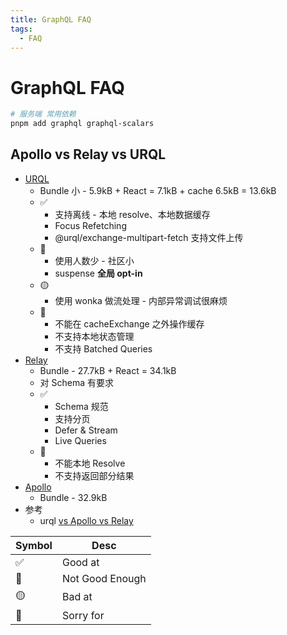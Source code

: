```yaml
---
title: GraphQL FAQ
tags:
  - FAQ
---
```


# GraphQL FAQ

```bash
# 服务端 常用依赖
pnpm add graphql graphql-scalars
```

## Apollo vs Relay vs URQL

- [URQL](https://github.com/FormidableLabs/urql)
  - Bundle 小 - 5.9kB + React = 7.1kB + cache 6.5kB = 13.6kB
  - ✅
    - 支持离线 - 本地 resolve、本地数据缓存
    - Focus Refetching
    - @urql/exchange-multipart-fetch 支持文件上传
  - 🔶
    - 使用人数少 - 社区小
    - suspense **全局 opt-in**
  - 🟡
    - 使用 wonka 做流处理 - 内部异常调试很麻烦
  - 🛑
    - 不能在 cacheExchange 之外操作缓存
    - 不支持本地状态管理
    - 不支持 Batched Queries
- [Relay](https://github.com/facebook/relay)
  - Bundle - 27.7kB + React = 34.1kB
  - 对 Schema 有要求
  - ✅
    - Schema 规范
    - 支持分页
    - Defer & Stream
    - Live Queries
  - 🛑
    - 不能本地 Resolve
    - 不支持返回部分结果
- [Apollo](https://github.com/apollographql/apollo-client)
  - Bundle - 32.9kB
- 参考
  - urql [vs Apollo vs Relay](https://formidable.com/open-source/urql/docs/comparison/)

| Symbol | Desc            |
| ------ | --------------- |
| ✅     | Good at         |
| 🔶     | Not Good Enough |
| 🟡     | Bad at          |
| 🛑     | Sorry for       |
